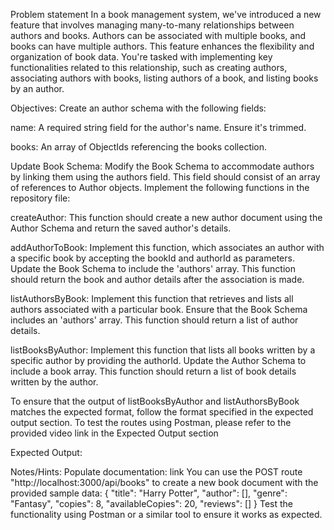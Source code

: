 Problem statement
In a book management system, we've introduced a new feature that involves managing many-to-many relationships between authors and books. Authors can be associated with multiple books, and books can have multiple authors. This feature enhances the flexibility and organization of book data. You're tasked with implementing key functionalities related to this relationship, such as creating authors, associating authors with books, listing authors of a book, and listing books by an author.

Objectives:
Create an author schema with the following fields:

name: A required string field for the author's name. Ensure it's trimmed.

books: An array of ObjectIds referencing the books collection.

Update Book Schema:
Modify the Book Schema to accommodate authors by linking them using the authors field. This field should consist of an array of references to Author objects.
Implement the following functions in the repository file:

createAuthor: This function should create a new author document using the Author Schema and return the saved author's details.

addAuthorToBook: Implement this function, which associates an author with a specific book by accepting the bookId and authorId as parameters. Update the Book Schema to include the 'authors' array. This function should return the book and author details after the association is made.

listAuthorsByBook: Implement this function that retrieves and lists all authors associated with a particular book. Ensure that the Book Schema includes an 'authors' array. This function should return a list of author details.

listBooksByAuthor: Implement this function that lists all books written by a specific author by providing the authorId. Update the Author Schema to include a book array. This function should return a list of book details written by the author.

To ensure that the output of listBooksByAuthor and listAuthorsByBook matches the expected format, follow the format specified in the expected output section.
To test the routes using Postman, please refer to the provided video link in the Expected Output section

Expected Output:

Notes/Hints:
Populate documentation: link
You can use the POST route "http://localhost:3000/api/books" to create a new book document with the provided sample data:
{
"title": "Harry Potter",
"author": [],
"genre": "Fantasy",
"copies": 8,
"availableCopies": 20,
"reviews": []
}
Test the functionality using Postman or a similar tool to ensure it works as expected.
